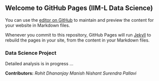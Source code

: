 ## Welcome to GitHub Pages (IIM-L Data Science)

You can use the [editor on GitHub](https://github.com/Rohit-28/Project-IIML/edit/master/README.md) to maintain and preview the content for your website in Markdown files.

Whenever you commit to this repository, GitHub Pages will run [Jekyll](https://jekyllrb.com/) to rebuild the pages in your site, from the content in your Markdown files.

### Data Science Project
Detailed analysis is in progress ...



**Contributors:**
_Rohit_
_Dhananjay_
_Manish_
_Nishant_
_Surendra_
_Pallavi_




